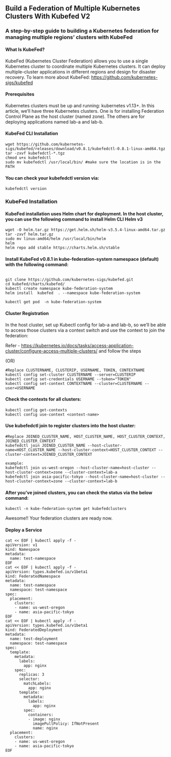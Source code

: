 ## Build a Federation of Multiple Kubernetes Clusters With Kubefed V2

### A step-by-step guide to building a Kubernetes federation for managing multiple regions’ clusters with KubeFed

#### What Is KubeFed?
KubeFed (Kubernetes Cluster Federation) allows you to use a single Kubernetes cluster to coordinate multiple Kubernetes clusters. It can deploy multiple-cluster applications in different regions and design for disaster recovery.
To learn more about KubeFed: https://github.com/kubernetes-sigs/kubefed

#### Prerequisites
Kubernetes clusters must be up and running: kubernetes v1.13+.
In this article, we’ll have three Kubernetes clusters. One is for installing Federation Control Plane as the host cluster (named zone). The others are for deploying applications named lab-a and lab-b.

#### KubeFed CLI Installation
```
wget https://github.com/kubernetes-sigs/kubefed/releases/download/v0.8.1/kubefedctl-0.8.1-linux-amd64.tgz
tar -zxvf kubefedctl-*.tgz
chmod u+x kubefedctl
sudo mv kubefedctl /usr/local/bin/ #make sure the location is in the PATH
```
#### You can check your kubefedctl version via:
```
kubefedctl version
```
### KubeFed Installation
#### KubeFed installation uses Helm chart for deployment. In the host cluster, you can use the following command to install Helm CLI Helm v3
```
wget -O helm.tar.gz https://get.helm.sh/helm-v3.5.4-linux-amd64.tar.gz
tar -zxvf helm.tar.gz
sudo mv linux-amd64/helm /usr/local/bin/helm
helm
helm repo add stable https://charts.helm.sh/stable
```
#### Install KubeFed v0.8.1 in kube-federation-system namespace (default) with the following command:
```

git clone https://github.com/kubernetes-sigs/kubefed.git
cd kubefed/charts/kubefed/
kubectl create namespace kube-federation-system
helm install  kubefed  . --namespace kube-federation-system

kubectl get pod  -n kube-federation-system
```
#### Cluster Registration

In the host cluster, set up Kubectl config for lab-a and lab-b, so we’ll be able to access those clusters via a context switch and use the context to join the federation:

Refer - https://kubernetes.io/docs/tasks/access-application-cluster/configure-access-multiple-clusters/ and follow the steps 

(OR)

```
#Replace CLUSTERNAME, CLUSTERIP, USERNAME, TOKEN, CONTEXTNAME
kubectl config set-cluster CLUSTERNAME --server=CLUSTERIP
kubectl config set-credentials USERNAME --token="TOKEN"
kubectl config set-context CONTEXTNAME --cluster=CLUSTERNAME --user=USERNAME
```
#### Check the contexts for all clusters:
```
kubectl config get-contexts
kubectl config use-context <context-name>
```
#### Use kubefedctl join to register clusters into the host cluster:
```
#Replace JOINED_CLUSTER_NAME, HOST_CLUSTER_NAME, HOST_CLUSTER_CONTEXT, JOINED_CLUSTER_CONTEXT
kubefedctl join JOINED_CLUSTER_NAME --host-cluster-name=HOST_CLUSTER_NAME --host-cluster-context=HOST_CLUSTER_CONTEXT --cluster-context=JOINED_CLUSTER_CONTEXT

example:
kubefedctl join us-west-oregon --host-cluster-name=host-cluster --host-cluster-context=zone --cluster-context=lab-a
kubefedctl join asia-pacific-tokyo --host-cluster-name=host-cluster --host-cluster-context=zone --cluster-context=lab-b
```
#### After you’ve joined clusters, you can check the status via the below command:
```
kubectl -n kube-federation-system get kubefedclusters
```

Awesome!! Your federation clusters are ready now.

#### Deploy a Service
```
cat << EOF | kubectl apply -f -
apiVersion: v1
kind: Namespace
metadata:
  name: test-namespace
EOF
cat << EOF | kubectl apply -f -
apiVersion: types.kubefed.io/v1beta1
kind: FederatedNamespace
metadata:
  name: test-namespace
  namespace: test-namespace
spec:
  placement:
    clusters:
    - name: us-west-oregon
    - name: asia-pacific-tokyo
EOF
cat << EOF | kubectl apply -f -
apiVersion: types.kubefed.io/v1beta1
kind: FederatedDeployment
metadata:
  name: test-deployment
  namespace: test-namespace
spec:
  template:
    metadata:
      labels:
        app: nginx
    spec:
      replicas: 3
      selector:
        matchLabels:
          app: nginx
      template:
        metadata:
          labels:
            app: nginx
        spec:
          containers:
          - image: nginx
            imagePullPolicy: IfNotPresent
            name: nginx
  placement:
    clusters:
    - name: us-west-oregon
    - name: asia-pacific-tokyo
EOF
```
